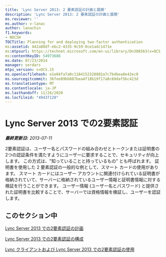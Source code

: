 ```yaml
---
title: 'Lync Server 2013: 2 要素認証の計画と展開'
description: 'Lync Server 2013: 2 要素認証の計画と展開'
ms.reviewer: ''
ms.author: v-lanac
author: lanachin
f1.keywords:
- NOCSH
TOCTitle: Planning for and deploying two-factor authentication
ms:assetid: 442a88df-ebc2-4335-9c59-0ce1adc1471e
ms:mtpsurl: https://technet.microsoft.com/en-us/library/Dn308563(v=OCS.15)
ms:contentKeyID: 54973686
ms.date: 07/23/2014
manager: serdars
mtps_version: v=OCS.15
ms.openlocfilehash: e1e04fa7a0c1184152328882a7c7b4bea8e42ec0
ms.sourcegitcommit: 36fee89bb887bea4f18b19f17a8c69daf5bc423d
ms.translationtype: MT
ms.contentlocale: ja-JP
ms.lasthandoff: 11/26/2020
ms.locfileid: "49437120"
---
```

# <a name="two-factor-authentication-in-lync-server-2013"></a>Lync Server 2013 での2要素認証

<div data-xmlns="http://www.w3.org/1999/xhtml">

<div class="topic" data-xmlns="http://www.w3.org/1999/xhtml" data-msxsl="urn:schemas-microsoft-com:xslt" data-cs="https://msdn.microsoft.com/">

<div data-asp="https://msdn2.microsoft.com/asp">



</div>

<div id="mainSection">

<div id="mainBody">

<span> </span>

_**最終更新日:** 2013-07-11_

2要素認証は、ユーザー名とパスワードの組み合わせとトークンまたは証明書の2つの認証条件を満たすようにユーザーに要求することで、セキュリティが向上します。 この方式は、"知っていることと持っているもの" とも呼ばれます。 証明書を使用した 2 要素認証の一般的な例として、スマート カードの使用があります。 スマート カードにはユーザー アカウントに関連付けられている証明書が格納されていて、サーバーに格納されているユーザー情報と証明書情報に対する検証を行うことができます。 ユーザー情報 (ユーザー名とパスワード) と提供された証明書を比較することで、サーバーでは資格情報を検証し、ユーザーを認証します。

<div>

## <a name="in-this-section"></a>このセクション中

[Lync Server 2013 での2要素認証の計画](lync-server-2013-planning-for-two-factor-authentication.md)

[Lync Server 2013 での2要素認証の構成](lync-server-2013-configuring-two-factor-authentication.md)

[Lync クライアントおよび Lync Server 2013 での2要素認証の使用](lync-server-2013-using-two-factor-authentication-with-lync-client.md)

</div>

</div>

<span> </span>

</div>

</div>

</div>

